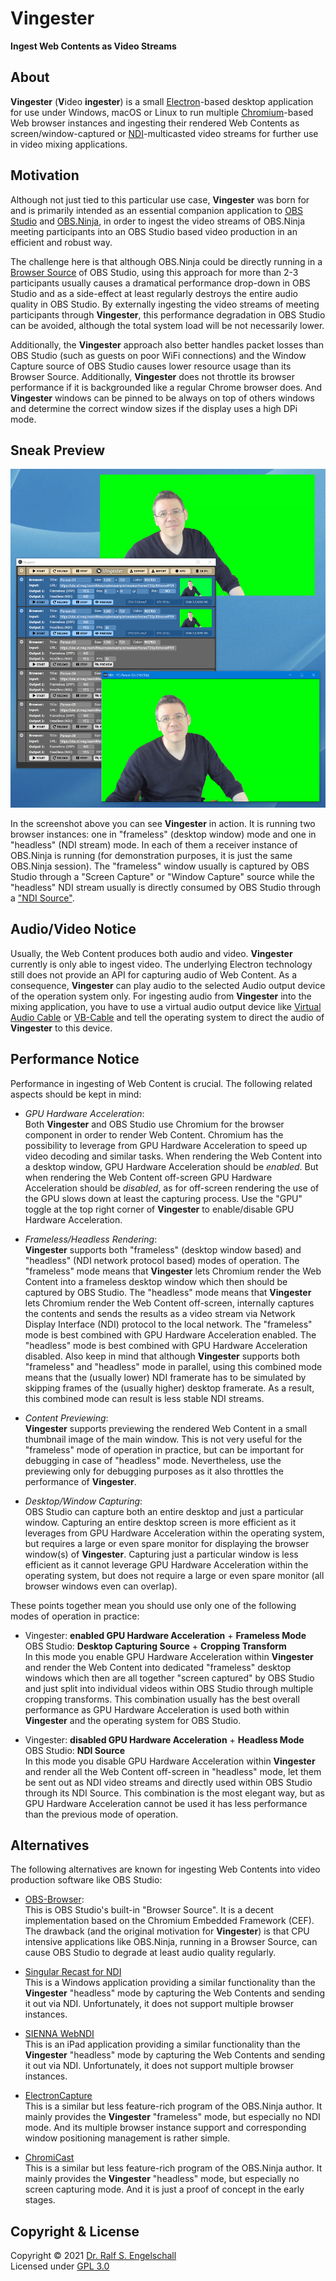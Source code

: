 
<img src="https://raw.githubusercontent.com/rse/vingester/master/vingester-icon.png" width="150" align="right" alt=""/>

Vingester
=========

**Ingest Web Contents as Video Streams**

About
-----

**Vingester** (**V**ideo **ingester**) is a small
[Electron](https://www.electronjs.org/)-based desktop application
for use under Windows, macOS or Linux to run multiple
[Chromium](https://www.chromium.org/)-based Web browser instances and
ingesting their rendered Web Contents as screen/window-captured or
[NDI](https://www.ndi.tv/)-multicasted video streams for further use in
video mixing applications.

Motivation
----------

Although not just tied to this particular use case, **Vingester** was born for
and is primarily intended as an essential companion application to [OBS
Studio](https://obsproject.com/) and [OBS.Ninja](https://obs.ninja/),
in order to ingest the video streams of OBS.Ninja meeting participants
into an OBS Studio based video production in an efficient and robust way.

The challenge here is that although OBS.Ninja could be directly running
in a [Browser Source](https://github.com/obsproject/obs-browser) of
OBS Studio, using this approach for more than 2-3 participants usually causes a
dramatical performance drop-down in OBS Studio and as a side-effect
at least regularly destroys the entire audio quality in OBS Studio.
By externally ingesting the video streams of meeting participants
through **Vingester**, this performance degradation in OBS Studio can be
avoided, although the total system load will be not necessarily lower.

Additionally, the **Vingester** approach also better handles packet
losses than OBS Studio (such as guests on poor WiFi connections) and the
Window Capture source of OBS Studio causes lower resource usage than
its Browser Source. Additionally, **Vingester** does not throttle its
browser performance if it is backgrounded like a regular Chrome browser
does. And **Vingester** windows can be pinned to be always on top of
others windows and determine the correct window sizes if the display
uses a high DPi mode.

Sneak Preview
-------------

![Vingester Screenshot](vingester-screenshot.png)

In the screenshot above you can see **Vingester** in action. It is
running two browser instances: one in "frameless" (desktop window) mode
and one in "headless" (NDI stream) mode. In each of them a receiver
instance of OBS.Ninja is running (for demonstration purposes, it is just the
same OBS.Ninja session). The "frameless" window usually is
captured by OBS Studio through a "Screen Capture" or "Window Capture"
source while the "headless" NDI stream usually is directly consumed by
OBS Studio through a ["NDI Source"](https://github.com/Palakis/obs-ndi).

Audio/Video Notice
------------------

Usually, the Web Content produces both audio and video. **Vingester**
currently is only able to ingest video. The underlying Electron
technology still does not provide an API for capturing audio
of Web Content. As a consequence, **Vingester** can play audio
to the selected Audio output device of the operation system
only. For ingesting audio from **Vingester** into the mixing
application, you have to use a virtual audio output device
like [Virtual Audio Cable](https://vac.muzychenko.net/en/) or
[VB-Cable](https://vb-audio.com/Cable/) and tell the operating system to
direct the audio of **Vingester** to this device.

Performance Notice
------------------

Performance in ingesting of Web Content is crucial. The following
related aspects should be kept in mind:

- *GPU Hardware Acceleration*:<br/>
  Both **Vingester** and OBS Studio use Chromium for the browser
  component in order to render Web Content. Chromium has the possibility
  to leverage from GPU Hardware Acceleration to speed up video decoding
  and similar tasks. When rendering the Web Content into a desktop
  window, GPU Hardware Acceleration should be *enabled*. But when
  rendering the Web Content off-screen GPU Hardware Acceleration should
  be *disabled*, as for off-screen rendering the use of the GPU slows
  down at least the capturing process. Use the "GPU" toggle at the
  top right corner of **Vingester** to enable/disable GPU Hardware
  Acceleration.

- *Frameless/Headless Rendering*:<br/>
  **Vingester** supports both "frameless" (desktop window based)
  and "headless" (NDI network protocol based) modes of operation. The
  "frameless" mode means that **Vingester** lets Chromium render the Web
  Content into a frameless desktop window which then should be captured
  by OBS Studio. The "headless" mode means that **Vingester** lets
  Chromium render the Web Content off-screen, internally captures the
  contents and sends the results as a video stream via Network Display
  Interface (NDI) protocol to the local network. The "frameless" mode is
  best combined with GPU Hardware Acceleration enabled. The "headless"
  mode is best combined with GPU Hardware Acceleration disabled. Also
  keep in mind that although **Vingester** supports both "frameless" and
  "headless" mode in parallel, using this combined mode means that the
  (usually lower) NDI framerate has to be simulated by skipping frames
  of the (usually higher) desktop framerate. As a result, this combined
  mode can result is less stable NDI streams.

- *Content Previewing*:<br/>
  **Vingester** supports previewing the rendered Web Content in a small
  thumbnail image of the main window. This is not very useful for the
  "frameless" mode of operation in practice, but can be important for
  debugging in case of "headless" mode. Nevertheless, use the previewing
  only for debugging purposes as it also throttles the performance of
  **Vingester**.

- *Desktop/Window Capturing*:<br/>
  OBS Studio can capture both an entire desktop and just a particular
  window. Capturing an entire desktop screen is more efficient as it leverages
  from GPU Hardware Acceleration within the operating system, but
  requires a large or even spare monitor for displaying the browser
  window(s) of **Vingester**. Capturing just a particular window is less
  efficient as it cannot leverage GPU Hardware Acceleration within the
  operating system, but does not require a large or even spare monitor
  (all browser windows even can overlap).

These points together mean you should use only one of the following
modes of operation in practice:

- Vingester: **enabled GPU Hardware Acceleration** + **Frameless Mode**<br/>
  OBS Studio: **Desktop Capturing Source** + **Cropping Transform**<br/>
  In this mode you enable GPU Hardware Acceleration within **Vingester**
  and render the Web Content into dedicated "frameless" desktop
  windows which then are all together "screen captured" by OBS Studio
  and just split into individual videos within OBS Studio through
  multiple cropping transforms. This combination usually has the best
  overall performance as GPU Hardware Acceleration is used both within
  **Vingester** and the operating system for OBS Studio.

- Vingester: **disabled GPU Hardware Acceleration** + **Headless Mode**<br/>
  OBS Studio: **NDI Source**<br/>
  In this mode you disable GPU Hardware Acceleration within
  **Vingester** and render all the Web Content off-screen in "headless"
  mode, let them be sent out as NDI video streams and directly used
  within OBS Studio through its NDI Source. This combination is the most
  elegant way, but as GPU Hardware Acceleration cannot be used it has
  less performance than the previous mode of operation.

Alternatives
------------

The following alternatives are known for ingesting Web Contents into
video production software like OBS Studio:

- [OBS-Browser](https://github.com/obsproject/obs-browser):<br/>
  This is OBS Studio's built-in "Browser Source". It is a decent
  implementation based on the Chromium Embedded Framework (CEF). The
  drawback (and the original motivation for **Vingester**) is that CPU
  intensive applications like OBS.Ninja, running in a Browser Source,
  can cause OBS Studio to degrade at least audio quality regularly.

- [Singular Recast for NDI](https://www.singular.live/ndi)<br/>
  This is a Windows application providing a similar functionality than
  the **Vingester** "headless" mode by capturing the Web Contents and
  sending it out via NDI. Unfortunately, it does not support multiple
  browser instances.

- [SIENNA WebNDI](http://www.sienna-tv.com/ndi/webndi.html)<br/>
  This is an iPad application providing a similar functionality than
  the **Vingester** "headless" mode by capturing the Web Contents and
  sending it out via NDI. Unfortunately, it does not support multiple
  browser instances.

- [ElectronCapture](https://github.com/steveseguin/electroncapture)<br/>
  This is a similar but less feature-rich program of the OBS.Ninja
  author. It mainly provides the **Vingester** "frameless" mode, but
  especially no NDI mode. And its multiple browser instance support and
  corresponding window positioning management is rather simple.

- [ChromiCast](https://github.com/steveseguin/chomicast)<br/>
  This is a similar but less feature-rich program of the OBS.Ninja
  author. It mainly provides the **Vingester** "headless" mode, but
  especially no screen capturing mode. And it is just a proof of concept
  in the early stages.

Copyright & License
-------------------

Copyright &copy; 2021 [Dr. Ralf S. Engelschall](mailto:rse@engelschall.com)<br/>
Licensed under [GPL 3.0](https://spdx.org/licenses/GPL-3.0-only)

